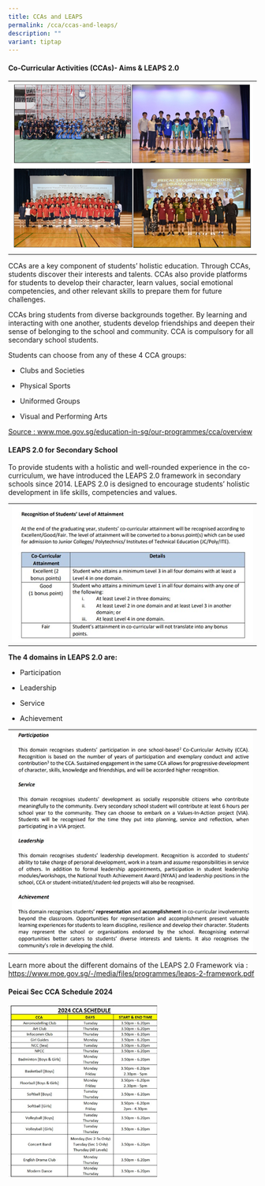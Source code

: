 ```yaml
---
title: CCAs and LEAPS
permalink: /cca/ccas-and-leaps/
description: ""
variant: tiptap
---
```

<h4><strong>Co-Curricular Activities (CCAs)- Aims &amp; LEAPS 2.0</strong></h4><table><tbody><tr><td rowspan="1" colspan="1"><div class="isomer-image-wrapper"><img style="width: 100%" height="auto" width="100%" src="/images/CCA_image_1v.jpg"></div></td></tr></tbody></table><p></p><p>CCAs are a key component of students’ holistic education. Through CCAs, students discover their interests and talents. CCAs also provide platforms for students to develop their character, learn values, social emotional competencies, and other relevant skills to prepare them for future challenges.</p><p></p><p>CCAs bring students from diverse backgrounds together. By learning and interacting with one another, students develop friendships and deepen their sense of belonging to the school and community. CCA is compulsory for all secondary school students.</p><p>Students can choose from any of these 4 CCA groups:</p><ul data-tight="true" class="tight"><li><p>Clubs and Societies</p></li><li><p>Physical Sports</p></li><li><p>Uniformed Groups</p></li><li><p>Visual and Performing Arts</p></li></ul><p><a href="https://www.moe.gov.sg/education-in-sg/our-programmes/cca/overview" rel="noopener" target="_blank">Source : www.moe.gov.sg/education-in-sg/our-programmes/cca/overview</a></p><h4>LEAPS 2.0 for Secondary School</h4><p></p><p>To provide students with a holistic and well-rounded experience in the co-curriculum, we have introduced the LEAPS 2.0 framework in secondary schools since 2014. LEAPS 2.0 is designed to encourage students’ holistic development in life skills, competencies and values.</p><table><tbody><tr><td rowspan="1" colspan="1"><div class="isomer-image-wrapper"><img style="width: 100%" height="auto" width="100%" src="/images/CCA_image_2.jpg"></div></td></tr></tbody></table><p><strong>The 4 domains in LEAPS 2.0 are:</strong></p><ul data-tight="true" class="tight"><li><p>Participation</p></li><li><p>Leadership</p></li><li><p>Service</p></li><li><p>Achievement</p></li></ul><table><tbody><tr><td rowspan="1" colspan="1"><div class="isomer-image-wrapper"><img style="width: 100%" height="auto" width="100%" src="/images/CCA_image_3.jpg"></div></td></tr></tbody></table><p>Learn more about the different domains of the LEAPS 2.0 Framework via : <a href="https://www.moe.gov.sg/-/media/files/programmes/leaps-2-framework.pdf" rel="noopener" target="_blank">https://www.moe.gov.sg/-/media/files/programmes/leaps-2-framework.pdf</a></p><h4><strong>Peicai Sec CCA Schedule 2024</strong></h4><p></p><div class="isomer-image-wrapper"><img style="width: 60%;" height="auto" width="100%" alt="CCA Schedule 2024" src="/images/CCA/CCA_Schedule_2024.jpg"></div><p></p>